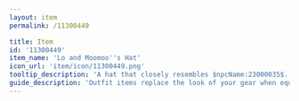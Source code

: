 ```yaml
---
layout: item
permalink: /11300449

title: Item
id: '11300449'
item_name: 'Lo and Moomoo''s Hat'
icon_url: 'item/icon/11300449.png'
tooltip_description: 'A hat that closely resembles $npcName:23000035$.'
guide_description: 'Outfit items replace the look of your gear when equipped.'
---
```

